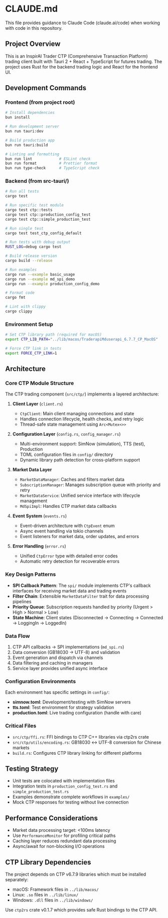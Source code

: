 # CLAUDE.md

This file provides guidance to Claude Code (claude.ai/code) when working with code in this repository.

## Project Overview

This is an InspirAI Trader CTP (Comprehensive Transaction Platform) trading client built with Tauri 2 + React + TypeScript for futures trading. The project uses Rust for the backend trading logic and React for the frontend UI.

## Development Commands

### Frontend (from project root)
```bash
# Install dependencies
bun install

# Run development server
bun run tauri:dev

# Build production app
bun run tauri:build

# Linting and formatting
bun run lint            # ESLint check
bun run format          # Prettier format
bun run type-check      # TypeScript check
```

### Backend (from src-tauri/)
```bash
# Run all tests
cargo test

# Run specific test module
cargo test ctp::tests
cargo test ctp::production_config_test
cargo test ctp::simple_production_test

# Run single test
cargo test test_ctp_config_default

# Run tests with debug output
RUST_LOG=debug cargo test

# Build release version
cargo build --release

# Run examples
cargo run --example basic_usage
cargo run --example md_spi_demo
cargo run --example production_config_demo

# Format code
cargo fmt

# Lint with clippy
cargo clippy
```

### Environment Setup
```bash
# Set CTP library path (required for macOS)
export CTP_LIB_PATH="../lib/macos/TraderapiMduserapi_6.7.7_CP_MacOS"

# Force CTP link in tests
export FORCE_CTP_LINK=1
```

## Architecture

### Core CTP Module Structure

The CTP trading component (`src/ctp/`) implements a layered architecture:

1. **Client Layer** (`client.rs`)
   - `CtpClient`: Main client managing connections and state
   - Handles connection lifecycle, health checks, and retry logic
   - Thread-safe state management using `Arc<Mutex<>>`

2. **Configuration Layer** (`config.rs`, `config_manager.rs`)
   - Multi-environment support: SimNow (simulation), TTS (test), Production
   - TOML configuration files in `config/` directory
   - Dynamic library path detection for cross-platform support

3. **Market Data Layer** 
   - `MarketDataManager`: Caches and filters market data
   - `SubscriptionManager`: Manages subscription queue with priority and retry
   - `MarketDataService`: Unified service interface with lifecycle management
   - `MdSpiImpl`: Handles CTP market data callbacks

4. **Event System** (`events.rs`)
   - Event-driven architecture with `CtpEvent` enum
   - Async event handling via tokio channels
   - Event listeners for market data, order updates, and errors

5. **Error Handling** (`error.rs`)
   - Unified `CtpError` type with detailed error codes
   - Automatic retry detection for recoverable errors

### Key Design Patterns

- **SPI Callback Pattern**: The `spi/` module implements CTP's callback interfaces for receiving market data and trading events
- **Filter Chain**: Extensible `MarketDataFilter` trait for data processing pipelines
- **Priority Queue**: Subscription requests handled by priority (Urgent > High > Normal > Low)
- **State Machine**: Client states (Disconnected → Connecting → Connected → LoggingIn → LoggedIn)

### Data Flow

1. CTP API callbacks → SPI implementations (`md_spi.rs`)
2. Data conversion (GB18030 → UTF-8) and validation
3. Event generation and dispatch via channels
4. Data filtering and caching in managers
5. Service layer provides unified async interface

### Configuration Environments

Each environment has specific settings in `config/`:
- **simnow.toml**: Development/testing with SimNow servers
- **tts.toml**: Test environment for strategy validation  
- **production.toml**: Live trading configuration (handle with care)

### Critical Files

- `src/ctp/ffi.rs`: FFI bindings to CTP C++ libraries via ctp2rs crate
- `src/ctp/utils/encoding.rs`: GB18030 ↔ UTF-8 conversion for Chinese markets
- `build.rs`: Configures CTP library linking for different platforms

## Testing Strategy

- Unit tests are colocated with implementation files
- Integration tests in `production_config_test.rs` and `simple_production_test.rs`
- Examples demonstrate complete workflows in `examples/`
- Mock CTP responses for testing without live connection

## Performance Considerations

- Market data processing target: <100ms latency
- Use `PerformanceMonitor` for profiling critical paths
- Caching layer reduces redundant data processing
- Async/await for non-blocking I/O operations

## CTP Library Dependencies

The project depends on CTP v6.7.9 libraries which must be installed separately:
- macOS: Framework files in `../lib/macos/`
- Linux: `.so` files in `../lib/linux/`
- Windows: `.dll` files in `../lib/windows/`

Use `ctp2rs` crate v0.1.7 which provides safe Rust bindings to the CTP API.